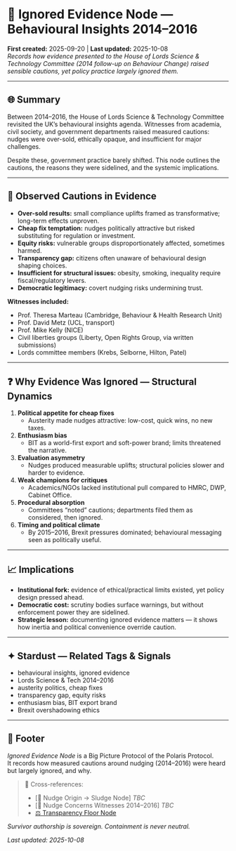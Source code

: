 # 🛑 Ignored Evidence Node — Behavioural Insights 2014–2016  
**First created:** 2025-09-20 | **Last updated:** 2025-10-08  
*Records how evidence presented to the House of Lords Science & Technology Committee (2014 follow-up on Behaviour Change) raised sensible cautions, yet policy practice largely ignored them.*  

---

## 🌐 Summary  
Between 2014–2016, the House of Lords Science & Technology Committee revisited the UK’s behavioural insights agenda. Witnesses from academia, civil society, and government departments raised measured cautions: nudges were over-sold, ethically opaque, and insufficient for major challenges.  

Despite these, government practice barely shifted. This node outlines the cautions, the reasons they were sidelined, and the systemic implications.  

---

## 📍 Observed Cautions in Evidence  
- **Over-sold results:** small compliance uplifts framed as transformative; long-term effects unproven.  
- **Cheap fix temptation:** nudges politically attractive but risked substituting for regulation or investment.  
- **Equity risks:** vulnerable groups disproportionately affected, sometimes harmed.  
- **Transparency gap:** citizens often unaware of behavioural design shaping choices.  
- **Insufficient for structural issues:** obesity, smoking, inequality require fiscal/regulatory levers.  
- **Democratic legitimacy:** covert nudging risks undermining trust.  

**Witnesses included:**  
- Prof. Theresa Marteau (Cambridge, Behaviour & Health Research Unit)  
- Prof. David Metz (UCL, transport)  
- Prof. Mike Kelly (NICE)  
- Civil liberties groups (Liberty, Open Rights Group, via written submissions)  
- Lords committee members (Krebs, Selborne, Hilton, Patel)  

---

## ❓ Why Evidence Was Ignored — Structural Dynamics  
1. **Political appetite for cheap fixes**  
   - Austerity made nudges attractive: low-cost, quick wins, no new taxes.  
2. **Enthusiasm bias**  
   - BIT as a world-first export and soft-power brand; limits threatened the narrative.  
3. **Evaluation asymmetry**  
   - Nudges produced measurable uplifts; structural policies slower and harder to evidence.  
4. **Weak champions for critiques**  
   - Academics/NGOs lacked institutional pull compared to HMRC, DWP, Cabinet Office.  
5. **Procedural absorption**  
   - Committees “noted” cautions; departments filed them as considered, then ignored.  
6. **Timing and political climate**  
   - By 2015–2016, Brexit pressures dominated; behavioural messaging seen as politically useful.  

---

## 📈 Implications  
- **Institutional fork:** evidence of ethical/practical limits existed, yet policy design pressed ahead.  
- **Democratic cost:** scrutiny bodies surface warnings, but without enforcement power they are sidelined.  
- **Strategic lesson:** documenting ignored evidence matters — it shows how inertia and political convenience override caution.  

---

## ✦ Stardust — Related Tags & Signals  
- behavioural insights, ignored evidence  
- Lords Science & Tech 2014–2016  
- austerity politics, cheap fixes  
- transparency gap, equity risks  
- enthusiasm bias, BIT export brand  
- Brexit overshadowing ethics  

---

## 🏮 Footer  
*Ignored Evidence Node* is a Big Picture Protocol of the Polaris Protocol.  
It records how measured cautions around nudging (2014–2016) were heard but largely ignored, and why.  

> 📡 Cross-references:  
> - [🧭 Nudge Origin → Sludge Node] *TBC*
> - [🛑 Nudge Concerns Witnesses 2014–2016] *TBC*  
> - [⚖️ Transparency Floor Node](../🌀_System_Governance/⚖️_transparency_floor_node.md)  

*Survivor authorship is sovereign. Containment is never neutral.*  

_Last updated: 2025-10-08_  
